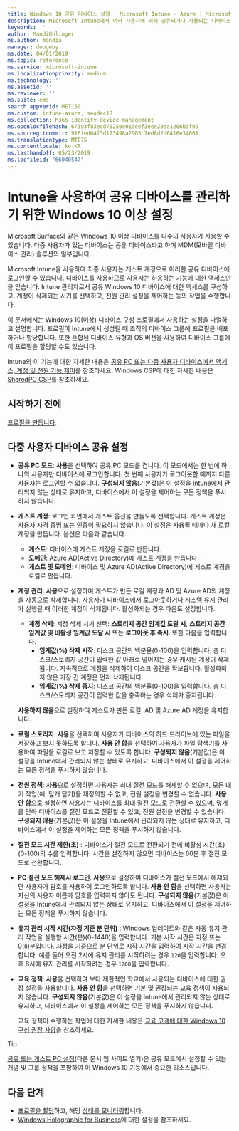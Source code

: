 ```yaml
---
title: Windows 10 공유 디바이스 설정 - Microsoft Intune - Azure | Microsoft Docs
description: Microsoft Intune에서 여러 사용자에 의해 공유되거나 사용되는 디바이스를 구성하도록 Windows 10을 추가하고 사용합니다. 모든 설정의 목록 및 Microsoft Surface를 비롯한 디바이스에서의 용도를 확인합니다. 게스트 계정 제어, 계정 관리 및 비활성 계정 삭제, 로컬 스토리지에 저장 허용 또는 금지, 전원 설정 및 절전 모드 옵션, 업데이트가 설치되는 시기 선택 및 디바이스 구성 프로필의 교육 환경에서 디바이스 사용
keywords: ''
author: MandiOhlinger
ms.author: mandia
manager: dougeby
ms.date: 04/01/2019
ms.topic: reference
ms.service: microsoft-intune
ms.localizationpriority: medium
ms.technology: ''
ms.assetid: ''
ms.reviewer: ''
ms.suite: ems
search.appverid: MET150
ms.custom: intune-azure; seodec18
ms.collection: M365-identity-device-management
ms.openlocfilehash: 67393f83ecd76250e01deef3eee20aa1206b3f99
ms.sourcegitcommit: 916fed64f3d173498a2905c7ed8d2d6416e34061
ms.translationtype: MTE75
ms.contentlocale: ko-KR
ms.lasthandoff: 05/23/2019
ms.locfileid: "66040547"
---
```

# <a name="windows-10-and-later-settings-to-manage-shared-devices-using-intune"></a>Intune을 사용하여 공유 디바이스를 관리하기 위한 Windows 10 이상 설정

Microsoft Surface와 같은 Windows 10 이상 디바이스를 다수의 사용자가 사용할 수 있습니다. 다중 사용자가 있는 디바이스는 공유 디바이스라고 하며 MDM(모바일 디바이스 관리) 솔루션의 일부입니다.

Microsoft Intune을 사용하여 최종 사용자는 게스트 계정으로 이러한 공유 디바이스에 로그인할 수 있습니다. 디바이스를 사용하므로 사용자는 허용하는 기능에 대한 액세스만을 얻습니다. Intune 관리자로서 공유 Windows 10 디바이스에 대한 액세스를 구성하고, 계정이 삭제되는 시기를 선택하고, 전원 관리 설정을 제어하는 등의 작업을 수행합니다.

이 문서에서는 Windows 10(이상) 디바이스 구성 프로필에서 사용하는 설정을 나열하고 설명합니다. 프로필이 Intune에서 생성될 때 조직의 디바이스 그룹에 프로필을 배포하거나 할당합니다. 또한 혼합된 디바이스 유형과 OS 버전을 사용하여 디바이스 그룹에 이 프로필을 할당할 수도 있습니다.

Intune의 이 기능에 대한 자세한 내용은 [공유 PC 또는 다중 사용자 디바이스에서 액세스, 계정 및 전원 기능 제어](shared-user-device-settings.md)를 참조하세요. Windows CSP에 대한 자세한 내용은 [SharedPC CSP](https://docs.microsoft.com/windows/client-management/mdm/sharedpc-csp)를 참조하세요.

## <a name="before-your-begin"></a>시작하기 전에

[프로필을 만듭니다](shared-user-device-settings.md).

## <a name="shared-multi-user-device-settings"></a>다중 사용자 디바이스 공유 설정

- **공유 PC 모드**: **사용**을 선택하여 공유 PC 모드를 켭니다. 이 모드에서는 한 번에 하나의 사용자만 디바이스에 로그인합니다. 첫 번째 사용자가 로그아웃할 때까지 다른 사용자는 로그인할 수 없습니다. **구성되지 않음**(기본값)은 이 설정을 Intune에서 관리되지 않는 상태로 유지하고, 디바이스에서 이 설정을 제어하는 모든 정책을 푸시하지 않습니다.
- **게스트 계정**: 로그인 화면에서 게스트 옵션을 만들도록 선택합니다. 게스트 계정은 사용자 자격 증명 또는 인증이 필요하지 않습니다. 이 설정은 사용될 때마다 새 로컬 계정을 만듭니다. 옵션은 다음과 같습니다.
  - **게스트**: 디바이스에 게스트 계정을 로컬로 만듭니다.
  - **도메인**: Azure AD(Active Directory)에 게스트 계정을 만듭니다.
  - **게스트 및 도메인**: 디바이스 및 Azure AD(Active Directory)에 게스트 계정을 로컬로 만듭니다.
- **계정 관리**: **사용**으로 설정하여 게스트가 만든 로컬 계정과 AD 및 Azure AD의 계정을 자동으로 삭제합니다. 사용자가 디바이스에서 로그아웃하거나 시스템 유지 관리가 실행될 때 이러한 계정이 삭제됩니다. 활성화되는 경우 다음도 설정합니다.
  - **계정 삭제**: 계정 삭제 시기 선택: **스토리지 공간 임계값 도달 시**, **스토리지 공간 임계값 및 비활성 임계값 도달 시** 또는 **로그아웃 후 즉시**. 또한 다음을 입력합니다.
    - **임계값(%) 삭제 시작**: 디스크 공간의 백분율(0-100)을 입력합니다. 총 디스크/스토리지 공간이 입력한 값 아래로 떨어지는 경우 캐시된 계정이 삭제됩니다. 지속적으로 계정을 삭제하여 디스크 공간을 확보합니다. 활성화되지 않은 가장 긴 계정은 먼저 삭제됩니다.
    - **임계값(%) 삭제 중지**: 디스크 공간의 백분율(0-100)을 입력합니다. 총 디스크/스토리지 공간이 입력한 값을 충족하는 경우 삭제가 중지됩니다.

  **사용하지 않음**으로 설정하여 게스트가 만든 로컬, AD 및 Azure AD 계정을 유지합니다.

- **로컬 스토리지**: **사용**을 선택하여 사용자가 디바이스의 하드 드라이브에 있는 파일을 저장하고 보지 못하도록 합니다. **사용 안 함**을 선택하여 사용자가 파일 탐색기를 사용하여 파일을 로컬로 보고 저장할 수 있도록 합니다. **구성되지 않음**(기본값)은 이 설정을 Intune에서 관리되지 않는 상태로 유지하고, 디바이스에서 이 설정을 제어하는 모든 정책을 푸시하지 않습니다.
- **전원 정책**: **사용**으로 설정하면 사용자는 최대 절전 모드를 해제할 수 없으며, 모든 대기 작업(예: 덮개 닫기)을 재정의할 수 없고, 전원 설정을 변경할 수 없습니다. **사용 안 함**으로 설정하면 사용자는 디바이스를 최대 절전 모드로 전환할 수 있으며, 덮개를 닫아 디바이스를 절전 모드로 전환할 수 있고, 전원 설정을 변경할 수 있습니다. **구성되지 않음**(기본값)은 이 설정을 Intune에서 관리되지 않는 상태로 유지하고, 디바이스에서 이 설정을 제어하는 모든 정책을 푸시하지 않습니다.
- **절전 모드 시간 제한(초)** : 디바이스가 절전 모드로 전환되기 전에 비활성 시간(초)(0-100)의 수를 입력합니다. 시간을 설정하지 않으면 디바이스는 60분 후 절전 모드로 전환합니다.
- **PC 절전 모드 해제시 로그인**: **사용**으로 설정하여 디바이스가 절전 모드에서 해제되면 사용자가 암호를 사용하여 로그인하도록 합니다. **사용 안 함**을 선택하면 사용자는 자신의 사용자 이름과 암호를 입력하지 않아도 됩니다. **구성되지 않음**(기본값)은 이 설정을 Intune에서 관리되지 않는 상태로 유지하고, 디바이스에서 이 설정을 제어하는 모든 정책을 푸시하지 않습니다.
- **유지 관리 시작 시간(자정 기준 분 단위)** : Windows 업데이트와 같은 자동 유지 관리 작업을 실행할 시간(분)(0-1440)을 입력합니다. 기본 시작 시간은 자정 또는 0(`0`)분입니다. 자정을 기준으로 분 단위로 시작 시간을 입력하여 시작 시간을 변경합니다. 예를 들어 오전 2시에 유지 관리를 시작하려는 경우 `120`을 입력합니다. 오후 8시에 유지 관리를 시작하려는 경우 `1200`을 입력합니다.
- **교육 정책**: **사용**을 선택하여 보다 제한적인 학교에서 사용되는 디바이스에 대한 권장 설정을 사용합니다. **사용 안 함**을 선택하면 기본 및 권장되는 교육 정책이 사용되지 않습니다. **구성되지 않음**(기본값)은 이 설정을 Intune에서 관리되지 않는 상태로 유지하고, 디바이스에서 이 설정을 제어하는 모든 정책을 푸시하지 않습니다.

  교육 정책이 수행하는 작업에 대한 자세한 내용은 [교육 고객에 대한 Windows 10 구성 권장 사항](https://docs.microsoft.com/education/windows/configure-windows-for-education)을 참조하세요.

> [!TIP]
> [공유 또는 게스트 PC 설정](https://docs.microsoft.com/windows/configuration/set-up-shared-or-guest-pc)(다른 문서 웹 사이트 열기)은 공유 모드에서 설정할 수 있는 개념 및 그룹 정책을 포함하여 이 Windows 10 기능에서 중요한 리소스입니다.

## <a name="next-steps"></a>다음 단계

- [프로필을 할당](device-profile-assign.md)하고, 해당 [상태를 모니터링](device-profile-monitor.md)합니다.
- [Windows Holographic for Business](shared-user-device-settings-windows-holographic.md)에 대한 설정을 참조하세요.
